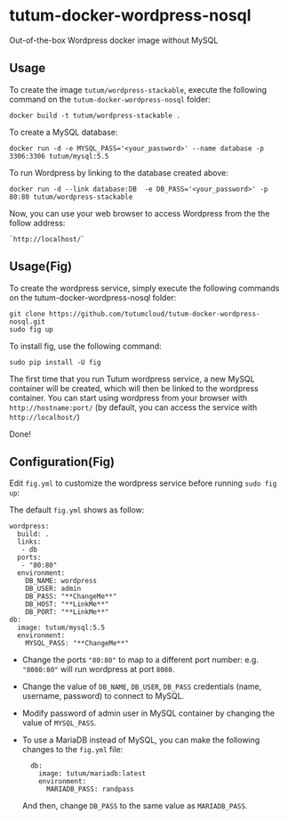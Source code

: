 tutum-docker-wordpress-nosql
============================


Out-of-the-box Wordpress docker image without MySQL


Usage
-----
To create the image `tutum/wordpress-stackable`, execute the following command on the `tutum-docker-wordpress-nosql` folder:

    docker build -t tutum/wordpress-stackable .

To create a MySQL database:

    docker run -d -e MYSQL_PASS='<your_password>' --name database -p 3306:3306 tutum/mysql:5.5

To run Wordpress by linking to the database created above:

    docker run -d --link database:DB  -e DB_PASS='<your_password>' -p 80:80 tutum/wordpress-stackable

Now, you can use your web browser to access Wordpress from the the follow address:

    `http://localhost/`

Usage(Fig)
----------

To create the wordpress service, simply execute the following commands on the tutum-docker-wordpress-nosql folder:

    git clone https://github.com/tutumcloud/tutum-docker-wordpress-nosql.git
    sudo fig up

To install fig, use the following command:

	sudo pip install -U fig

The first time that you run Tutum wordpress service, a new MySQL container will be created, which will then be linked to the wordpress container. You can start using wordpress from your browser with `http://hostname:port/` (by default, you can access the service with `http://localhost/`)

Done!

Configuration(Fig)
------------------

Edit `fig.yml` to customize the wordpress service before running `sudo fig up`:

The default `fig.yml` shows as follow:

    wordpress:
      build: .
      links:
       - db
      ports:
       - "80:80"
      environment:
        DB_NAME: wordpress
        DB_USER: admin
        DB_PASS: "**ChangeMe**"
        DB_HOST: "**LinkMe**"
        DB_PORT: "**LinkMe**"
    db:
      image: tutum/mysql:5.5
      environment:
        MYSQL_PASS: "**ChangeMe**"
	
- Change the ports `"80:80"` to map to a different port number: e.g. `"8080:80"` will run wordpress at port `8080`.

- Change the value of `DB_NAME`, `DB_USER`, `DB_PASS` credentials (name, username, password) to connect to MySQL.

- Modify password of admin user in MySQL container by changing the value of `MYSQL_PASS`.

- To use a MariaDB instead of MySQL, you can make the following changes to the `fig.yml` file:

        db:
          image: tutum/mariadb:latest
          environment:
            MARIADB_PASS: randpass

    And then, change `DB_PASS` to the same value as `MARIADB_PASS`.

